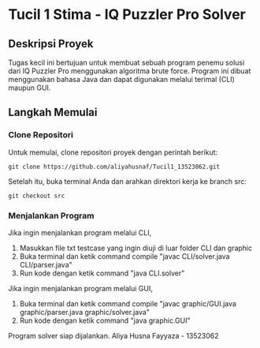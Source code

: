 # Tucil 1 Stima - IQ Puzzler Pro Solver

## Deskripsi Proyek

Tugas kecil ini bertujuan untuk membuat sebuah program penemu solusi dari IQ Puzzler Pro menggunakan algoritma brute force. Program ini dibuat menggunakan bahasa Java dan dapat digunakan melalui terimal (CLI) maupun GUI.


## Langkah Memulai

### Clone Repositori

Untuk memulai, clone repositori proyek dengan perintah berikut:

```shell
git clone https://github.com/aliyahusnaf/Tucil1_13523062.git
```
Setelah itu, buka terminal Anda dan arahkan direktori kerja ke branch src:

```shell
git checkout src
```

### Menjalankan Program
Jika ingin menjalankan program melalui CLI,
1. Masukkan file txt testcase yang ingin diuji di luar folder CLI dan graphic
2. Buka terminal dan ketik command compile "javac CLI/solver.java CLI/parser.java"
3. Run kode dengan ketik command "java CLI.solver"

Jika ingin menjalankan program melalui GUI,
1. Buka terminal dan ketik command compile "javac graphic/GUI.java graphic/parser.java graphic/solver.java"
2. Run kode dengan ketik command "java graphic.GUI"

Program solver siap dijalankan.
Aliya Husna Fayyaza - 13523062
